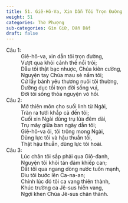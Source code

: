```yaml
---
title: 51. Giê-Hô-Va, Xin Dẫn Tôi Trọn Đường
weight: 51
categories: Thờ Phượng
sub-categories: Gìn Giữ, Dẫn Dắt
draft: false
---
```

<dl><dt>Câu 1:</dt><dd data-verse="1">Giê-hô-va, xin dẫn tôi trọn đường, <br/>Vượt qua khỏi cảnh thế nổi trôi; <br/>Dẫu tôi thật bạc nhược, Chúa kiên cường, <br/>Nguyện tay Chúa mau sè nắm tôi; <br/>Cứ lấy bánh yêu thương nuôi tôi thường, <br/>Dưỡng dục tôi trọn đời sống vui, <br/>Đời tôi sống thỏa nguyện vô hồi. </dd><dt>Câu 2:</dt><dd data-verse="2">Mở thiên môn cho suối linh từ Ngài, <br/>Tràn ra tưới khắp cả đến tôi; <br/>Cuối xin Ngài dùng trụ lửa đêm dài, <br/>Trụ mây giữa ban ngày dẫn tôi; <br/>Giê-hô-va ôi, tôi trông mong Ngài, <br/>Dũng lực tôi và hậu thuẫn tôi, <br/>Thật hậu thuẫn, dũng lực tôi hoài. </dd><dt>Câu 3:</dt><dd data-verse="3">Lúc chân tôi sắp phải qua Giô-đanh, <br/>Nguyện tôi khỏi tán đảm khiếp can; <br/>Dắt tôi qua ngang dòng nước tuôn mạnh, <br/>Dìu tôi bước lên Ca-na-an; <br/>Chính lúc đó tôi ca vang thiên thành, <br/>Khúc trường ca Jê-sus hiển vang, <br/>Ngợi khen Chúa Jê-sus chân thành. </dd></dl>